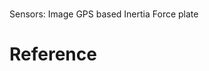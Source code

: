# 
Sensors: 
Image 
GPS based
Inertia
Force plate

# Reference
<!--stackedit_data:
eyJoaXN0b3J5IjpbMjAxODQ2MjAyNV19
-->